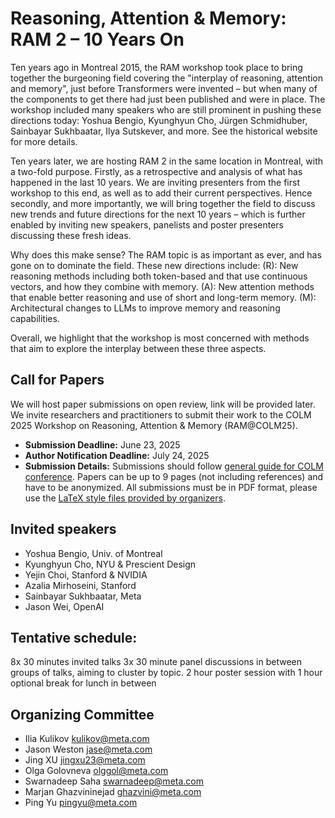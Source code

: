 # Reasoning, Attention & Memory: RAM 2 – 10 Years On

Ten years ago in Montreal 2015, the RAM workshop took place to bring together the burgeoning field covering the "interplay of reasoning, attention and memory", just before Transformers were invented – but when many of the components to get there had just been published and were in place. The workshop included many speakers who are still prominent in pushing these directions today: Yoshua Bengio, Kyunghyun Cho, Jürgen Schmidhuber, Sainbayar Sukhbaatar, Ilya Sutskever, and more. See the historical website for more details.

Ten years later, we are hosting RAM 2 in the same location in Montreal, with a two-fold purpose. Firstly, as a retrospective and analysis of what has happened in the last 10 years. We are inviting presenters from the first workshop to this end, as well as to add their current perspectives. Hence secondly, and more importantly, we will bring together the field to discuss new trends and future directions for the next 10 years – which is further enabled by inviting new speakers, panelists and poster presenters discussing these fresh ideas.

Why does this make sense? The RAM topic is as important as ever, and has gone on to dominate the field. These new directions include:
(R): New reasoning methods including both token-based and that use continuous vectors, and how they combine with memory.
(A): New attention methods that enable better reasoning and use of short and long-term memory.
(M): Architectural changes to LLMs to improve memory and reasoning capabilities.

Overall, we highlight that the workshop is most concerned with methods that aim to explore the interplay between these three aspects.


## Call for Papers

We will host paper submissions on open review, link will be provided later. We invite researchers and practitioners to submit their work to the COLM 2025 Workshop on Reasoning, Attention & Memory (RAM@COLM25).   

* **Submission Deadline:** June 23, 2025
* **Author Notification Deadline:** July 24, 2025
* **Submission Details:** Submissions should follow [general guide for COLM conference](https://colmweb.org/cfp.html). Papers can be up to 9 pages (not including references) and have to be anonymized.  All submissions must be in PDF format, please use the [LaTeX style files provided by organizers](https://github.com/COLM-org/Template/archive/refs/tags/2025.zip).


## Invited speakers
+ Yoshua Bengio, Univ. of Montreal
+ Kyunghyun Cho, NYU & Prescient Design
+ Yejin Choi, Stanford &  NVIDIA
+ Azalia Mirhoseini, Stanford
+ Sainbayar Sukhbaatar, Meta
+ Jason Wei, OpenAI


## Tentative schedule:
8x 30 minutes invited talks 
3x 30 minute panel discussions in between groups of talks, aiming to cluster by topic.
2 hour poster session with 1 hour optional break for lunch in between


## Organizing Committee
+ Ilia Kulikov <kulikov@meta.com>
+ Jason Weston <jase@meta.com>
+ Jing XU <jingxu23@meta.com>
+ Olga Golovneva <olggol@meta.com>
+ Swarnadeep Saha <swarnadeep@meta.com>
+ Marjan Ghazvininejad <ghazvini@meta.com>
+ Ping Yu <pingyu@meta.com>
